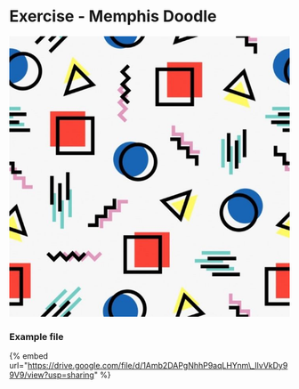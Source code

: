 # Exercise - Memphis Doodle

![A classic example of Memphis design \| Source: Freepix](../../../.gitbook/assets/image.png)



### Example file

{% embed url="https://drive.google.com/file/d/1Amb2DAPgNhhP9aqLHYnm\_IlvVkDy99V9/view?usp=sharing" %}





